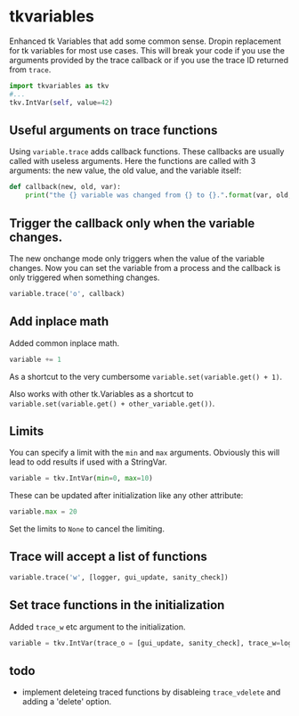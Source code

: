 # tkvariables
Enhanced tk Variables that add some common sense. Dropin replacement for tk variables for most use cases. This will break your code if you use the arguments provided by the trace callback or if you use the trace ID returned from `trace`. 

```python
import tkvariables as tkv
#...
tkv.IntVar(self, value=42)
```

## Useful arguments on trace functions

Using `variable.trace` adds callback functions. These callbacks are usually called with useless arguments. Here the functions are called with 3 arguments: the new value, the old value, and the variable itself: 

```python
def callback(new, old, var):
    print("the {} variable was changed from {} to {}.".format(var, old, new))
```

## Trigger the callback only when the variable changes. 

The new onchange mode only triggers when the value of the variable changes. Now you can set the variable from a process and the callback is only triggered when something changes. 

```python
variable.trace('o', callback)
```

## Add inplace math

Added common inplace math. 

```python
variable += 1
```
As a shortcut to the very cumbersome `variable.set(variable.get() + 1)`. 
 
Also works with other tk.Variables as a shortcut to `variable.set(variable.get() + other_variable.get())`. 

## Limits

You can specify a limit with the `min` and `max` arguments. Obviously this will lead to odd results if used with a StringVar.

```python
variable = tkv.IntVar(min=0, max=10)
```

These can be updated after initialization like any other attribute:

```python
variable.max = 20
```

Set the limits to `None` to cancel the limiting. 

## Trace will accept a list of functions

```python
variable.trace('w', [logger, gui_update, sanity_check])
```

## Set trace functions in the initialization

Added `trace_w` etc argument to the initialization. 

```python
variable = tkv.IntVar(trace_o = [gui_update, sanity_check], trace_w=logger)
```

## todo
* implement deleteing traced functions by disableing `trace_vdelete` and adding a 'delete' option. 

